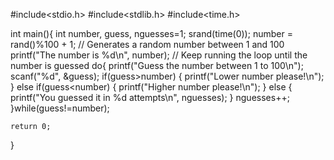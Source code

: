 #include<stdio.h>
#include<stdlib.h>
#include<time.h>

int main(){
    int number, guess, nguesses=1;
    srand(time(0));
    number = rand()%100 + 1; // Generates a random number between 1 and 100
     printf("The number is %d\n", number);
    // Keep running the loop until the number is guessed
    do{
        printf("Guess the number between 1 to 100\n");
        scanf("%d", &guess);
        if(guess>number)
        {
            printf("Lower number please!\n");
        }
        else if(guess<number)
        {
            printf("Higher number please!\n");
        }
        else
        {
            printf("You guessed it in %d attempts\n", nguesses);
        }
        nguesses++;
    }while(guess!=number);
    
    return 0;
}
